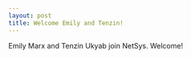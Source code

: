 ```yaml
---
layout: post
title: Welcome Emily and Tenzin!
---
```


Emily Marx and Tenzin Ukyab join NetSys. Welcome!